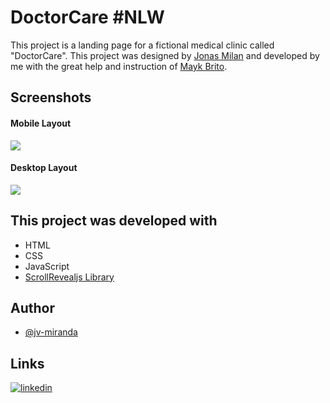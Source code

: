 
# DoctorCare #NLW

This project is a landing page for a fictional medical clinic called "DoctorCare". This project was designed by [Jonas Milan](https://www.instagram.com/jonasmilancc/) and developed by me with the great help and instruction of [Mayk Brito](https://www.instagram.com/maykbrito/).


## Screenshots

#### Mobile Layout
![](screenshot/mobile-layout.png)

#### Desktop Layout
![](screenshot/mobile-layout.png)



## This project was developed with

* HTML
* CSS
* JavaScript
* [ScrollRevealjs Library](https://scrollrevealjs.org)


## Author

- [@jv-miranda](https://github.com/jv-miranda)



##  Links
[![linkedin](https://img.shields.io/badge/linkedin-0A66C2?style=for-the-badge&logo=linkedin&logoColor=white)](https://www.linkedin.com/in/jo%C3%A3o-vitor-miranda-8b445222b)

